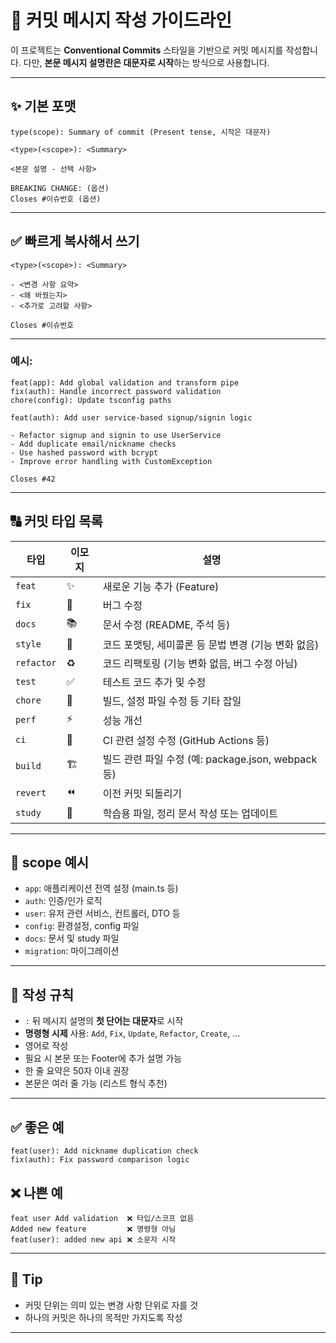 # 📝 커밋 메시지 작성 가이드라인

이 프로젝트는 **Conventional Commits** 스타일을 기반으로 커밋 메시지를 작성합니다.
다만, **본문 메시지 설명란은 대문자로 시작**하는 방식으로 사용합니다.

---

## ✨ 기본 포맷

```
type(scope): Summary of commit (Present tense, 시작은 대문자)
```

```
<type>(<scope>): <Summary>

<본문 설명 - 선택 사항>

BREAKING CHANGE: (옵션)
Closes #이슈번호 (옵션)
```

---

## ✅ 빠르게 복사해서 쓰기

```
<type>(<scope>): <Summary>

- <변경 사항 요약>
- <왜 바꿨는지>
- <추가로 고려할 사항>

Closes #이슈번호
```

---

### 예시:

```
feat(app): Add global validation and transform pipe
fix(auth): Handle incorrect password validation
chore(config): Update tsconfig paths
```

```
feat(auth): Add user service-based signup/signin logic

- Refactor signup and signin to use UserService
- Add duplicate email/nickname checks
- Use hashed password with bcrypt
- Improve error handling with CustomException

Closes #42
```

---

## 🔠 커밋 타입 목록

| 타입       | 이모지 | 설명                                                |
| ---------- | ------ | --------------------------------------------------- |
| `feat`     | ✨     | 새로운 기능 추가 (Feature)                          |
| `fix`      | 🐛     | 버그 수정                                           |
| `docs`     | 📚     | 문서 수정 (README, 주석 등)                         |
| `style`    | 💄     | 코드 포맷팅, 세미콜론 등 문법 변경 (기능 변화 없음) |
| `refactor` | ♻️     | 코드 리팩토링 (기능 변화 없음, 버그 수정 아님)      |
| `test`     | ✅     | 테스트 코드 추가 및 수정                            |
| `chore`    | 🔧     | 빌드, 설정 파일 수정 등 기타 잡일                   |
| `perf`     | ⚡     | 성능 개선                                           |
| `ci`       | 🔁     | CI 관련 설정 수정 (GitHub Actions 등)               |
| `build`    | 🏗️     | 빌드 관련 파일 수정 (예: package.json, webpack 등)  |
| `revert`   | ⏪     | 이전 커밋 되돌리기                                  |
| `study`    | 🧠     | 학습용 파일, 정리 문서 작성 또는 업데이트           |

---

## 🔧 scope 예시

- `app`: 애플리케이션 전역 설정 (main.ts 등)
- `auth`: 인증/인가 로직
- `user`: 유저 관련 서비스, 컨트롤러, DTO 등
- `config`: 환경설정, config 파일
- `docs`: 문서 및 study 파일
- `migration`: 마이그레이션

---

## 💬 작성 규칙

- `:` 뒤 메시지 설명의 **첫 단어는 대문자**로 시작
- **명령형 시제** 사용: `Add`, `Fix`, `Update`, `Refactor`, `Create`, ...
- 영어로 작성
- 필요 시 본문 또는 Footer에 추가 설명 가능
- 한 줄 요약은 50자 이내 권장
- 본문은 여러 줄 가능 (리스트 형식 추천)

---

## ✅ 좋은 예

```
feat(user): Add nickname duplication check
fix(auth): Fix password comparison logic
```

## ❌ 나쁜 예

```
feat user Add validation  ❌ 타입/스코프 없음
Added new feature         ❌ 명령형 아님
feat(user): added new api ❌ 소문자 시작
```

---

## 📌 Tip

- 커밋 단위는 의미 있는 변경 사항 단위로 자를 것
- 하나의 커밋은 하나의 목적만 가지도록 작성

---
